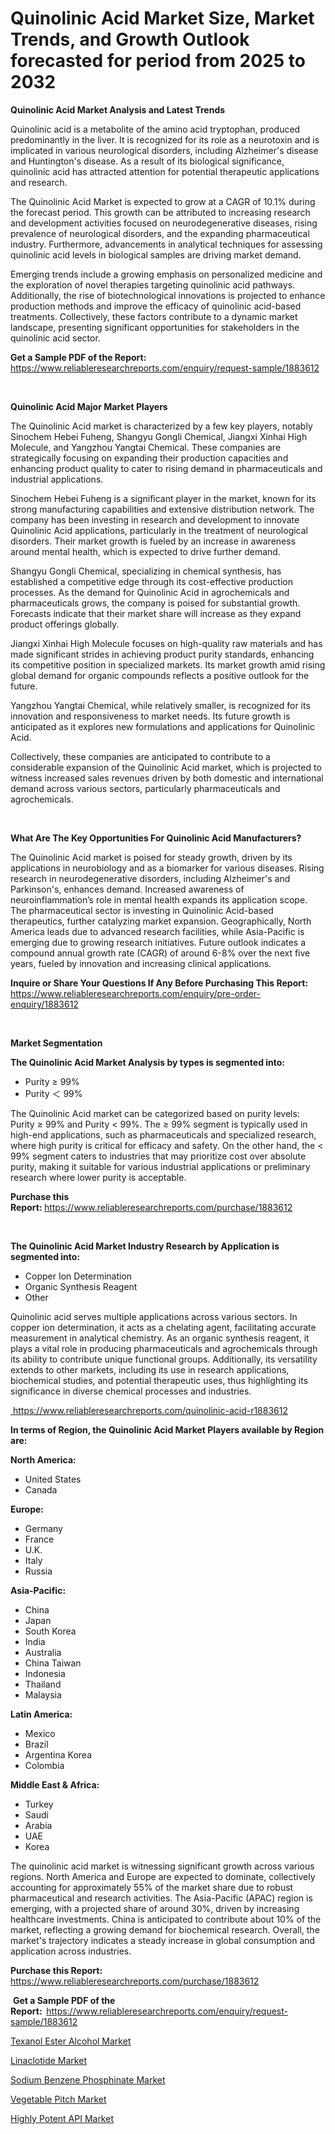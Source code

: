 <p><h1>Quinolinic Acid Market Size, Market Trends, and Growth Outlook forecasted for period from 2025 to 2032</h1></p><p><strong>Quinolinic Acid Market Analysis and Latest Trends</strong></p>
<p><p>Quinolinic acid is a metabolite of the amino acid tryptophan, produced predominantly in the liver. It is recognized for its role as a neurotoxin and is implicated in various neurological disorders, including Alzheimer's disease and Huntington's disease. As a result of its biological significance, quinolinic acid has attracted attention for potential therapeutic applications and research.</p><p>The Quinolinic Acid Market is expected to grow at a CAGR of 10.1% during the forecast period. This growth can be attributed to increasing research and development activities focused on neurodegenerative diseases, rising prevalence of neurological disorders, and the expanding pharmaceutical industry. Furthermore, advancements in analytical techniques for assessing quinolinic acid levels in biological samples are driving market demand.</p><p>Emerging trends include a growing emphasis on personalized medicine and the exploration of novel therapies targeting quinolinic acid pathways. Additionally, the rise of biotechnological innovations is projected to enhance production methods and improve the efficacy of quinolinic acid-based treatments. Collectively, these factors contribute to a dynamic market landscape, presenting significant opportunities for stakeholders in the quinolinic acid sector.</p></p>
<p><strong>Get a Sample PDF of the Report:&nbsp;</strong> <a href="https://www.reliableresearchreports.com/enquiry/request-sample/1883612?utm_campaign=10&utm_medium=2&utm_source=Github&utm_content=ia&utm_term=31012025&utm_id=quinolinic-acid">https://www.reliableresearchreports.com/enquiry/request-sample/1883612</a></p>
<p>&nbsp;</p>
<p><strong>Quinolinic Acid Major Market Players</strong></p>
<p><p>The Quinolinic Acid market is characterized by a few key players, notably Sinochem Hebei Fuheng, Shangyu Gongli Chemical, Jiangxi Xinhai High Molecule, and Yangzhou Yangtai Chemical. These companies are strategically focusing on expanding their production capacities and enhancing product quality to cater to rising demand in pharmaceuticals and industrial applications.</p><p>Sinochem Hebei Fuheng is a significant player in the market, known for its strong manufacturing capabilities and extensive distribution network. The company has been investing in research and development to innovate Quinolinic Acid applications, particularly in the treatment of neurological disorders. Their market growth is fueled by an increase in awareness around mental health, which is expected to drive further demand.</p><p>Shangyu Gongli Chemical, specializing in chemical synthesis, has established a competitive edge through its cost-effective production processes. As the demand for Quinolinic Acid in agrochemicals and pharmaceuticals grows, the company is poised for substantial growth. Forecasts indicate that their market share will increase as they expand product offerings globally.</p><p>Jiangxi Xinhai High Molecule focuses on high-quality raw materials and has made significant strides in achieving product purity standards, enhancing its competitive position in specialized markets. Its market growth amid rising global demand for organic compounds reflects a positive outlook for the future.</p><p>Yangzhou Yangtai Chemical, while relatively smaller, is recognized for its innovation and responsiveness to market needs. Its future growth is anticipated as it explores new formulations and applications for Quinolinic Acid.</p><p>Collectively, these companies are anticipated to contribute to a considerable expansion of the Quinolinic Acid market, which is projected to witness increased sales revenues driven by both domestic and international demand across various sectors, particularly pharmaceuticals and agrochemicals.</p></p>
<p>&nbsp;</p>
<p><strong>What Are The Key Opportunities For Quinolinic Acid Manufacturers?</strong></p>
<p><p>The Quinolinic Acid market is poised for steady growth, driven by its applications in neurobiology and as a biomarker for various diseases. Rising research in neurodegenerative disorders, including Alzheimer's and Parkinson's, enhances demand. Increased awareness of neuroinflammation’s role in mental health expands its application scope. The pharmaceutical sector is investing in Quinolinic Acid-based therapeutics, further catalyzing market expansion. Geographically, North America leads due to advanced research facilities, while Asia-Pacific is emerging due to growing research initiatives. Future outlook indicates a compound annual growth rate (CAGR) of around 6-8% over the next five years, fueled by innovation and increasing clinical applications.</p></p>
<p><strong>Inquire or Share Your Questions If Any Before Purchasing This Report:</strong> <a href="https://www.reliableresearchreports.com/enquiry/pre-order-enquiry/1883612?utm_campaign=10&utm_medium=2&utm_source=Github&utm_content=ia&utm_term=31012025&utm_id=quinolinic-acid">https://www.reliableresearchreports.com/enquiry/pre-order-enquiry/1883612</a></p>
<p>&nbsp;</p>
<p><strong>Market Segmentation</strong></p>
<p><strong>The Quinolinic Acid Market Analysis by types is segmented into:</strong></p>
<p><ul><li>Purity ≥ 99%</li><li>Purity ＜ 99%</li></ul></p>
<p><p>The Quinolinic Acid market can be categorized based on purity levels: Purity ≥ 99% and Purity < 99%. The ≥ 99% segment is typically used in high-end applications, such as pharmaceuticals and specialized research, where high purity is critical for efficacy and safety. On the other hand, the < 99% segment caters to industries that may prioritize cost over absolute purity, making it suitable for various industrial applications or preliminary research where lower purity is acceptable.</p></p>
<p><strong>Purchase this Report:&nbsp;</strong><a href="https://www.reliableresearchreports.com/purchase/1883612?utm_campaign=10&utm_medium=2&utm_source=Github&utm_content=ia&utm_term=31012025&utm_id=quinolinic-acid">https://www.reliableresearchreports.com/purchase/1883612</a></p>
<p>&nbsp;</p>
<p><strong>The Quinolinic Acid Market Industry Research by Application is segmented into:</strong></p>
<p><ul><li>Copper Ion Determination</li><li>Organic Synthesis Reagent</li><li>Other</li></ul></p>
<p><p>Quinolinic acid serves multiple applications across various sectors. In copper ion determination, it acts as a chelating agent, facilitating accurate measurement in analytical chemistry. As an organic synthesis reagent, it plays a vital role in producing pharmaceuticals and agrochemicals through its ability to contribute unique functional groups. Additionally, its versatility extends to other markets, including its use in research applications, biochemical studies, and potential therapeutic uses, thus highlighting its significance in diverse chemical processes and industries.</p></p>
<p><a href="https://www.reliableresearchreports.com/quinolinic-acid-r1883612?utm_campaign=10&utm_medium=2&utm_source=Github&utm_content=ia&utm_term=31012025&utm_id=quinolinic-acid">&nbsp;https://www.reliableresearchreports.com/quinolinic-acid-r1883612</a></p>
<p><strong>In terms of Region, the Quinolinic Acid Market Players available by Region are:</strong></p>
<p>
    <p> <strong> North America: </strong>
        <ul>
            <li>United States</li>
            <li>Canada</li>
        </ul>
        </p> 
    <p> <strong> Europe: </strong>
        <ul>
            <li>Germany</li>
            <li>France</li>
            <li>U.K.</li>
            <li>Italy</li>
            <li>Russia</li>
        </ul>
        </p> 
    <p> <strong> Asia-Pacific: </strong>
        <ul>
            <li>China</li>
            <li>Japan</li>
            <li>South Korea</li>
            <li>India</li>
            <li>Australia</li>
            <li>China Taiwan</li>
            <li>Indonesia</li>
            <li>Thailand</li>
            <li>Malaysia</li>
        </ul>
        </p> 
    <p> <strong> Latin America: </strong>
        <ul>
            <li>Mexico</li>
            <li>Brazil</li>
            <li>Argentina Korea</li>
            <li>Colombia</li>
        </ul>
        </p> 
    <p> <strong> Middle East & Africa: </strong>
        <ul>
            <li>Turkey</li>
            <li>Saudi</li>
            <li>Arabia</li>
            <li>UAE</li>
            <li>Korea</li>
        </ul>
    </p>
    </p>
<p><p>The quinolinic acid market is witnessing significant growth across various regions. North America and Europe are expected to dominate, collectively accounting for approximately 55% of the market share due to robust pharmaceutical and research activities. The Asia-Pacific (APAC) region is emerging, with a projected share of around 30%, driven by increasing healthcare investments. China is anticipated to contribute about 10% of the market, reflecting a growing demand for biochemical research. Overall, the market's trajectory indicates a steady increase in global consumption and application across industries.</p></p>
<p><strong>Purchase this Report: </strong><a href="https://www.reliableresearchreports.com/purchase/1883612?utm_campaign=10&utm_medium=2&utm_source=Github&utm_content=ia&utm_term=31012025&utm_id=quinolinic-acid">https://www.reliableresearchreports.com/purchase/1883612</a></p>
<p>&nbsp;<strong>Get a Sample PDF of the Report:&nbsp;&nbsp;</strong><a href="https://www.reliableresearchreports.com/enquiry/request-sample/1883612?utm_campaign=10&utm_medium=2&utm_source=Github&utm_content=ia&utm_term=31012025&utm_id=quinolinic-acid">https://www.reliableresearchreports.com/enquiry/request-sample/1883612</a></p>
<p><strong></strong></p>
<p><p><a href="https://github.com/anuellaruska/Market-Research-Report-List-1/blob/main/texanol-ester-alcohol-market.md?utm_campaign=10&utm_medium=2&utm_source=Github&utm_content=ia&utm_term=31012025&utm_id=quinolinic-acid">Texanol Ester Alcohol Market</a></p><p><a href="https://github.com/waverlyam689/Market-Research-Report-List-1/blob/main/linaclotide-market.md?utm_campaign=10&utm_medium=2&utm_source=Github&utm_content=ia&utm_term=31012025&utm_id=quinolinic-acid">Linaclotide Market</a></p><p><a href="https://github.com/tselahiara/Market-Research-Report-List-1/blob/main/sodium-benzene-phosphinate-market.md?utm_campaign=10&utm_medium=2&utm_source=Github&utm_content=ia&utm_term=31012025&utm_id=quinolinic-acid">Sodium Benzene Phosphinate Market</a></p><p><a href="https://github.com/domoniqueluoma76/Market-Research-Report-List-1/blob/main/vegetable-pitch-market.md?utm_campaign=10&utm_medium=2&utm_source=Github&utm_content=ia&utm_term=31012025&utm_id=quinolinic-acid">Vegetable Pitch Market</a></p><p><a href="https://github.com/barnickclara79/Market-Research-Report-List-1/blob/main/highly-potent-api-market.md?utm_campaign=10&utm_medium=2&utm_source=Github&utm_content=ia&utm_term=31012025&utm_id=quinolinic-acid">Highly Potent API Market</a></p></p>